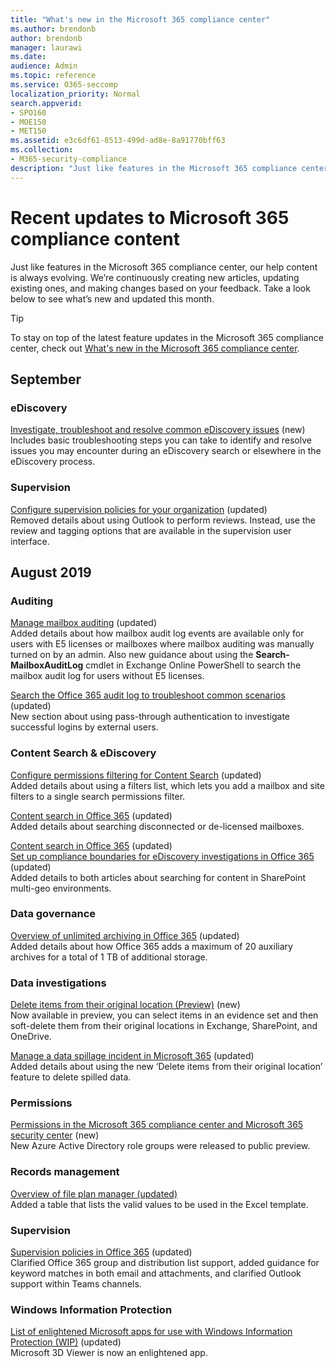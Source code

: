 ```yaml
---
title: "What's new in the Microsoft 365 compliance center"
ms.author: brendonb
author: brendonb
manager: laurawi
ms.date:
audience: Admin
ms.topic: reference
ms.service: O365-seccomp
localization_priority: Normal
search.appverid:
- SPO160
- MOE150
- MET150
ms.assetid: e3c6df61-8513-499d-ad8e-8a91770bff63
ms.collection:
- M365-security-compliance
description: "Just like features in the Microsoft 365 compliance center, our help content is always evolving. We’re continuously creating new articles, updating existing ones, and making changes based on your feedback. Find out what’s new and updated this month."
---
```


# Recent updates to Microsoft 365 compliance content

Just like features in the Microsoft 365 compliance center, our help content is always evolving. We’re continuously creating new articles, updating existing ones, and making changes based on your feedback. Take a look below to see what’s new and updated this month.

> [!TIP]
> To stay on top of the latest feature updates in the Microsoft 365 compliance center, check out [What's new in the Microsoft 365 compliance center](whats-new.md).

## September

### eDiscovery

[Investigate, troubleshoot and resolve common eDiscovery issues](ediscovery-troubleshooting-common-issues.md) (new)<br> Includes basic troubleshooting steps you can take to identify and resolve issues you may encounter during an eDiscovery search or elsewhere in the eDiscovery process.

### Supervision

[Configure supervision policies for your organization](configure-supervision-policies.md) (updated)<br>Removed details about using Outlook to perform reviews. Instead, use the review and tagging options that are available in the supervision user interface.

## August 2019

### Auditing

[Manage mailbox auditing](enable-mailbox-auditing.md#more-information) (updated)<br>Added details about how mailbox audit log events are available only for users with E5 licenses or mailboxes where mailbox auditing was manually turned on by an admin. Also new guidance about using the **Search-MailboxAuditLog** cmdlet in Exchange Online PowerShell to search the mailbox audit log for users without E5 licenses.

[Search the Office 365 audit log to troubleshoot common scenarios](auditing-troubleshooting-scenarios.md#investigate-why-there-was-a-successful-login-by-a-user-outside-your-organization) (updated)<br>New section about using pass-through authentication to investigate successful logins by external users.

### Content Search & eDiscovery

[Configure permissions filtering for Content Search](permissions-filtering-for-content-search.md#using-a-filters-list-to-combine-filter-types) (updated)<br>Added details about using a filters list, which lets you add a mailbox and site filters to a single search permissions filter.

[Content search in Office 365](content-search.md#searching-disconnected-or-de-licensed-mailboxes) (updated)<br>Added details about searching disconnected or de-licensed mailboxes.

[Content search in Office 365](content-search.md#searching-for-content-in-a-sharepoint-multi-geo-environment) (updated)<br>
[Set up compliance boundaries for eDiscovery investigations in Office 365](set-up-compliance-boundaries.md#searching-and-exporting-content-in-multi-geo-environments) (updated)<br>Added details to both articles about searching for content in SharePoint multi-geo environments.

### Data governance

[Overview of unlimited archiving in Office 365](unlimited-archiving.md#how-auto-expanding-archiving-works) (updated)<br>Added details about how Office 365 adds a maximum of 20 auxiliary archives for a total of 1 TB of additional storage.

### Data investigations

[Delete items from their original location (Preview)](delete-items-from-original-locations.md) (new)<br>Now available in preview, you can select items in an evidence set and then soft-delete them from their original locations in Exchange, SharePoint, and OneDrive.

[Manage a data spillage incident in Microsoft 365](manage-data-spillage-incidents.md#step-4-delete-the-spilled-data) (updated)<br>Added details about using the new ‘Delete items from their original location’ feature to delete spilled data.

### Permissions

[Permissions in the Microsoft 365 compliance center and Microsoft 365 security center](../security/office-365-security/permissions-microsoft-365-compliance-security.md) (new)<br>New Azure Active Directory role groups were released to public preview.

### Records management

[Overview of file plan manager (updated)](file-plan-manager.md#export-all-existing-retention-labels-to-analyze-andor-perform-offline-reviews)<br>Added a table that lists the valid values to be used in the Excel template.

### Supervision

[Supervision policies in Office 365](supervision-policies.md) (updated)<br>Clarified Office 365 group and distribution list support, added guidance for keyword matches in both email and attachments, and clarified Outlook support within Teams channels.

### Windows Information Protection

[List of enlightened Microsoft apps for use with Windows Information Protection (WIP)](https://docs.microsoft.com/windows/security/information-protection/windows-information-protection/enlightened-microsoft-apps-and-wip) (updated) <br>Microsoft 3D Viewer is now an enlightened app.
